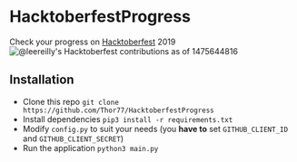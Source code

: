 HacktoberfestProgress
=====================
Check your progress on [Hacktoberfest](https://hacktoberfest.digitalocean.com/) 2019
![@leereilly's Hacktoberfest contributions as of 1475644816](https://cloud.githubusercontent.com/assets/121322/19101908/aebbdb62-8a80-11e6-8321-72fcc1dd5eb6.png)

## Installation
* Clone this repo `git clone https://github.com/Thor77/HacktoberfestProgress`
* Install dependencies `pip3 install -r requirements.txt`
* Modify `config.py` to suit your needs (you **have to** set `GITHUB_CLIENT_ID` and `GITHUB_CLIENT_SECRET`)
* Run the application `python3 main.py`
